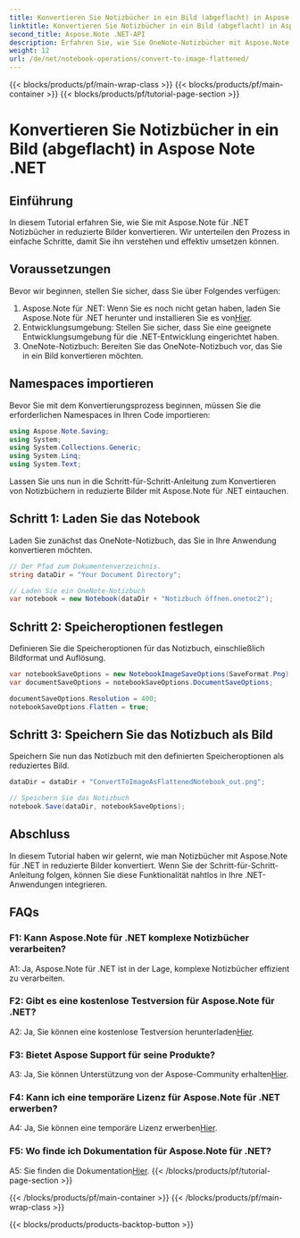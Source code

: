 ```yaml
---
title: Konvertieren Sie Notizbücher in ein Bild (abgeflacht) in Aspose Note .NET
linktitle: Konvertieren Sie Notizbücher in ein Bild (abgeflacht) in Aspose Note .NET
second_title: Aspose.Note .NET-API
description: Erfahren Sie, wie Sie OneNote-Notizbücher mit Aspose.Note für .NET in reduzierte Bilder konvertieren. Schritt-für-Schritt-Anleitung für eine nahtlose Integration.
weight: 12
url: /de/net/notebook-operations/convert-to-image-flattened/
---
```


{{< blocks/products/pf/main-wrap-class >}}
{{< blocks/products/pf/main-container >}}
{{< blocks/products/pf/tutorial-page-section >}}

# Konvertieren Sie Notizbücher in ein Bild (abgeflacht) in Aspose Note .NET

## Einführung

In diesem Tutorial erfahren Sie, wie Sie mit Aspose.Note für .NET Notizbücher in reduzierte Bilder konvertieren. Wir unterteilen den Prozess in einfache Schritte, damit Sie ihn verstehen und effektiv umsetzen können.

## Voraussetzungen

Bevor wir beginnen, stellen Sie sicher, dass Sie über Folgendes verfügen:

1.  Aspose.Note für .NET: Wenn Sie es noch nicht getan haben, laden Sie Aspose.Note für .NET herunter und installieren Sie es von[Hier](https://releases.aspose.com/note/net/).
2. Entwicklungsumgebung: Stellen Sie sicher, dass Sie eine geeignete Entwicklungsumgebung für die .NET-Entwicklung eingerichtet haben.
3. OneNote-Notizbuch: Bereiten Sie das OneNote-Notizbuch vor, das Sie in ein Bild konvertieren möchten.

## Namespaces importieren

Bevor Sie mit dem Konvertierungsprozess beginnen, müssen Sie die erforderlichen Namespaces in Ihren Code importieren:

```csharp
using Aspose.Note.Saving;
using System;
using System.Collections.Generic;
using System.Linq;
using System.Text;
```

Lassen Sie uns nun in die Schritt-für-Schritt-Anleitung zum Konvertieren von Notizbüchern in reduzierte Bilder mit Aspose.Note für .NET eintauchen.

## Schritt 1: Laden Sie das Notebook

Laden Sie zunächst das OneNote-Notizbuch, das Sie in Ihre Anwendung konvertieren möchten.

```csharp
// Der Pfad zum Dokumentenverzeichnis.
string dataDir = "Your Document Directory";

// Laden Sie ein OneNote-Notizbuch
var notebook = new Notebook(dataDir + "Notizbuch öffnen.onetoc2");
```

## Schritt 2: Speicheroptionen festlegen

Definieren Sie die Speicheroptionen für das Notizbuch, einschließlich Bildformat und Auflösung.

```csharp
var notebookSaveOptions = new NotebookImageSaveOptions(SaveFormat.Png);
var documentSaveOptions = notebookSaveOptions.DocumentSaveOptions;

documentSaveOptions.Resolution = 400;
notebookSaveOptions.Flatten = true;
```

## Schritt 3: Speichern Sie das Notizbuch als Bild

Speichern Sie nun das Notizbuch mit den definierten Speicheroptionen als reduziertes Bild.

```csharp
dataDir = dataDir + "ConvertToImageAsFlattenedNotebook_out.png";

// Speichern Sie das Notizbuch
notebook.Save(dataDir, notebookSaveOptions);
```

## Abschluss

In diesem Tutorial haben wir gelernt, wie man Notizbücher mit Aspose.Note für .NET in reduzierte Bilder konvertiert. Wenn Sie der Schritt-für-Schritt-Anleitung folgen, können Sie diese Funktionalität nahtlos in Ihre .NET-Anwendungen integrieren.

## FAQs

### F1: Kann Aspose.Note für .NET komplexe Notizbücher verarbeiten?

A1: Ja, Aspose.Note für .NET ist in der Lage, komplexe Notizbücher effizient zu verarbeiten.

### F2: Gibt es eine kostenlose Testversion für Aspose.Note für .NET?

 A2: Ja, Sie können eine kostenlose Testversion herunterladen[Hier](https://releases.aspose.com/).

### F3: Bietet Aspose Support für seine Produkte?

 A3: Ja, Sie können Unterstützung von der Aspose-Community erhalten[Hier](https://forum.aspose.com/c/note/28).

### F4: Kann ich eine temporäre Lizenz für Aspose.Note für .NET erwerben?

 A4: Ja, Sie können eine temporäre Lizenz erwerben[Hier](https://purchase.aspose.com/temporary-license/).

### F5: Wo finde ich Dokumentation für Aspose.Note für .NET?

 A5: Sie finden die Dokumentation[Hier](https://reference.aspose.com/note/net/).
{{< /blocks/products/pf/tutorial-page-section >}}

{{< /blocks/products/pf/main-container >}}
{{< /blocks/products/pf/main-wrap-class >}}

{{< blocks/products/products-backtop-button >}}
